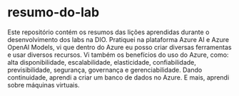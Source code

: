 # resumo-do-lab
Este repositório contém os resumos das lições aprendidas durante o desenvolvimento dos labs na DIO.
Pratiquei na plataforma Azure AI e Azure OpenAI Models, vi que dentro do Azure eu posso criar diversas ferramentas e usar diversos recursos.
Vi também os benefícios do uso do Azure, como: alta disponibilidade, escalabilidade, elasticidade, confiabilidade, previsibilidade, segurança,
governança e gerenciabilidade. Dando continuidade, aprendi a criar um banco de dados no Azure. E mais, aprendi sobre máquinas virtuais.
